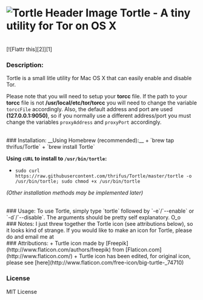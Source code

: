 # ![Tortle Header Image](http://i.imgur.com/wsacBIn.png) Tortle - A tiny utility for Tor on OS X

<!-- <br />
[![Build Status](https://travis-ci.org/thrifus/Tortle.svg)](https://travis-ci.org/thrifus/Tortle) -->

<br />
[![Flattr this][2]][1]

[1]: https://flattr.com/submit/auto?user_id=thrifus&url=https%3A%2F%2Fgithub.com%2Fthrifus%2FTortle
[2]: http://button.flattr.com/flattr-badge-large.png

<!-- <br />
<a href="https://flattr.com/submit/auto?user_id=thrifus&url=https%3A%2F%2Fgithub.com%2Fthrifus%2FTortle" target="_blank"><img src="//button.flattr.com/flattr-badge-large.png" alt="Flattr this" title="Flattr this" border="0"></a> -->

### Description:
Tortle is a small litle utility for Mac OS X that can easily enable and disable Tor.

Please note that you will need to setup your __torcc__ file. If the path to your __torcc__ file is not __/usr/local/etc/tor/torcc__ you will need to change the variable `torccFile` accordingly.
Also, the default address and port are used __(127.0.0.1:9050)__, so if you normally use a different address/port you must change the variables `proxyAddress` and `proxyPort` accordingly.

<br />
### Installation:
__Using Homebrew (recommended):__
+ `brew tap thrifus/Tortle`
+ `brew install Tortle`

__Using `cURL` to install to `/usr/bin/tortle`:__
+ `sudo curl https://raw.githubusercontent.com/thrifus/Tortle/master/tortle -o /usr/bin/tortle; sudo chmod +x /usr/bin/tortle`

_(Other installation methods may be implemented later)_

<br />
### Usage:
To use Tortle, simply type `tortle` followed by `-e`/`--enable` or `-d`/`--disable`. The arguments should be pretty self explanatory. O_o

<br />
### Notes:
I just threw together the Tortle icon (see attributions below), so it looks kind of strange. If you would like to make an icon for Tortle, please do and email me at <thrifus@gmail.com>

<br />
### Attributions:
+ Turtle icon made by [Freepik](http://www.flaticon.com/authors/freepik) from [Flaticon.com](http://www.flaticon.com/)
+ Turtle icon has been edited, for original icon, please see [here](http://www.flaticon.com/free-icon/big-turtle-_74710)

### License
MIT License
